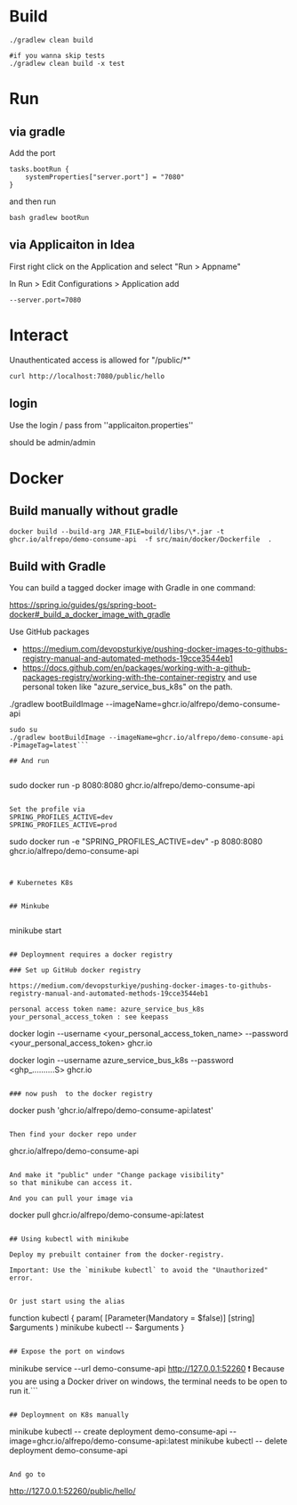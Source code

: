 # Build

``` 
./gradlew clean build

#if you wanna skip tests
./gradlew clean build -x test
```

# Run

## via gradle

Add the port

``` 
tasks.bootRun {
	systemProperties["server.port"] = "7080"
}
``` 
and then run

``` 
bash gradlew bootRun
```

## via Applicaiton in Idea

First right click on the Application and select "Run > Appname"

In Run > Edit Configurations > Application
add

``` 
--server.port=7080
```

# Interact

Unauthenticated access is allowed for "/public/*"

```
curl http://localhost:7080/public/hello
```

## login

Use the login / pass 
from ''applicaiton.properties''

should be admin/admin


# Docker

## Build manually without gradle
```
docker build --build-arg JAR_FILE=build/libs/\*.jar -t ghcr.io/alfrepo/demo-consume-api  -f src/main/docker/Dockerfile  .
```


## Build with Gradle

You can build a tagged docker image with Gradle in one command:

<https://spring.io/guides/gs/spring-boot-docker#_build_a_docker_image_with_gradle>


Use GitHub packages
 - <https://medium.com/devopsturkiye/pushing-docker-images-to-githubs-registry-manual-and-automated-methods-19cce3544eb1>
 - <https://docs.github.com/en/packages/working-with-a-github-packages-registry/working-with-the-container-registry>
and use personal token like "azure_service_bus_k8s" on the path. 


./gradlew bootBuildImage --imageName=ghcr.io/alfrepo/demo-consume-api


```
sudo su
./gradlew bootBuildImage --imageName=ghcr.io/alfrepo/demo-consume-api -PimageTag=latest```

## And run


```
sudo docker run -p 8080:8080 ghcr.io/alfrepo/demo-consume-api
```

Set the profile via
SPRING_PROFILES_ACTIVE=dev
SPRING_PROFILES_ACTIVE=prod

```
sudo docker run -e "SPRING_PROFILES_ACTIVE=dev" -p 8080:8080 ghcr.io/alfrepo/demo-consume-api
```


# Kubernetes K8s


## Minkube


```
minikube start
```

## Deploymnent requires a docker registry

### Set up GitHub docker registry

https://medium.com/devopsturkiye/pushing-docker-images-to-githubs-registry-manual-and-automated-methods-19cce3544eb1

personal access token name: azure_service_bus_k8s
your_personal_access_token : see keepass

```
docker login --username <your_personal_access_token_name> --password <your_personal_access_token> ghcr.io

docker login --username azure_service_bus_k8s --password <ghp_..........S> ghcr.io

```

### now push  to the docker registry

```
docker push 'ghcr.io/alfrepo/demo-consume-api:latest'
```

Then find your docker repo under
```
ghcr.io/alfrepo/demo-consume-api
```

And make it "public" under "Change package visibility" 
so that minikube can access it.

And you can pull your image via 

```
docker pull ghcr.io/alfrepo/demo-consume-api:latest
```

## Using kubectl with minikube

Deploy my prebuilt container from the docker-registry.

Important: Use the `minikube kubectl` to avoid the "Unauthorized" error.


Or just start using the alias
```
function kubectl {
param(
[Parameter(Mandatory = $false)]
[string] $arguments
)
minikube kubectl -- $arguments
}
```

## Expose the port on windows

```
minikube service --url demo-consume-api
http://127.0.0.1:52260
❗  Because you are using a Docker driver on windows, the terminal needs to be open to run it.```
```

## Deploymnent on K8s manually

```
minikube kubectl -- create deployment demo-consume-api --image=ghcr.io/alfrepo/demo-consume-api:latest
minikube kubectl -- delete deployment demo-consume-api
```

And go to

```
http://127.0.0.1:52260/public/hello/
```